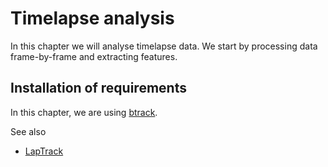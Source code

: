 # Timelapse analysis

In this chapter we will analyse timelapse data. We start by processing data frame-by-frame and extracting features.

## Installation of requirements

In this chapter, we are using [btrack](https://github.com/quantumjot/btrack#installation).

See also
* [LapTrack](https://github.com/yfukai/laptrack)

